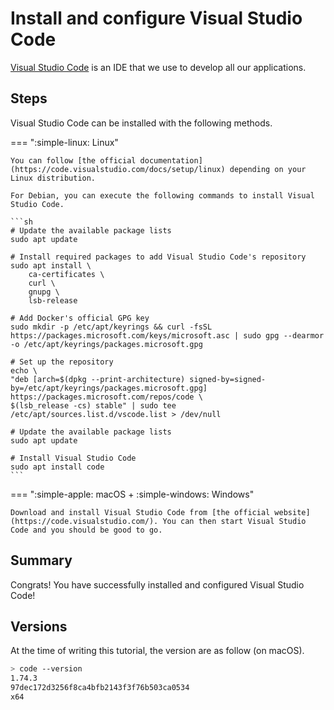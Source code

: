 # Install and configure Visual Studio Code

[Visual Studio Code](../../explanations/about-visual-studio-code/index.md) is an
IDE that we use to develop all our applications.

## Steps

Visual Studio Code can be installed with the following methods.

=== ":simple-linux: Linux"

    You can follow [the official documentation](https://code.visualstudio.com/docs/setup/linux) depending on your Linux distribution.

    For Debian, you can execute the following commands to install Visual Studio Code.

    ```sh
    # Update the available package lists
    sudo apt update

    # Install required packages to add Visual Studio Code's repository
    sudo apt install \
    	ca-certificates \
    	curl \
    	gnupg \
    	lsb-release

    # Add Docker's official GPG key
    sudo mkdir -p /etc/apt/keyrings && curl -fsSL https://packages.microsoft.com/keys/microsoft.asc | sudo gpg --dearmor -o /etc/apt/keyrings/packages.microsoft.gpg

    # Set up the repository
    echo \
    "deb [arch=$(dpkg --print-architecture) signed-by=signed-by=/etc/apt/keyrings/packages.microsoft.gpg] https://packages.microsoft.com/repos/code \
    $(lsb_release -cs) stable" | sudo tee /etc/apt/sources.list.d/vscode.list > /dev/null

    # Update the available package lists
    sudo apt update

    # Install Visual Studio Code
    sudo apt install code
    ```

=== ":simple-apple: macOS + :simple-windows: Windows"

    Download and install Visual Studio Code from [the official website](https://code.visualstudio.com/). You can then start Visual Studio Code and you should be good to go.

## Summary

Congrats! You have successfully installed and configured Visual Studio Code!

## Versions

At the time of writing this tutorial, the version are as follow (on macOS).

```sh
> code --version
1.74.3
97dec172d3256f8ca4bfb2143f3f76b503ca0534
x64
```
